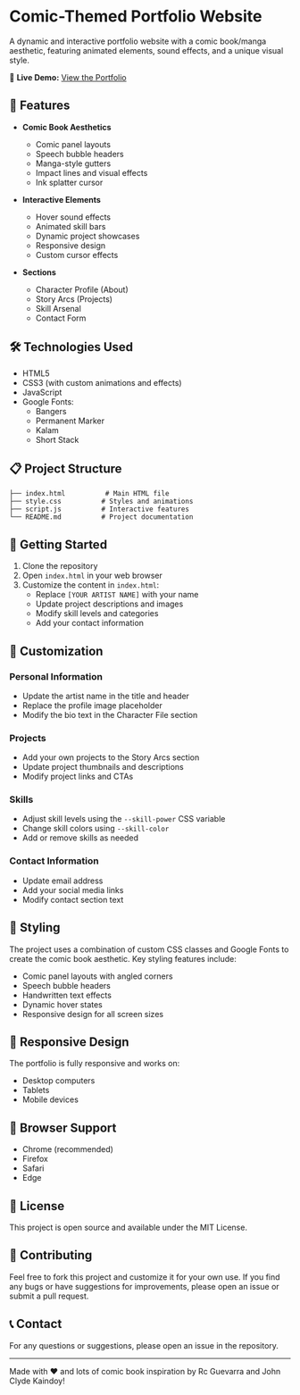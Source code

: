 # Comic-Themed Portfolio Website

A dynamic and interactive portfolio website with a comic book/manga aesthetic, featuring animated elements, sound effects, and a unique visual style.

🔗 **Live Demo:** [View the Portfolio](https://colaguevz.github.io/Sample-Portfolio--Comic-Theme-/)

## 🎨 Features

- **Comic Book Aesthetics**
  - Comic panel layouts
  - Speech bubble headers
  - Manga-style gutters
  - Impact lines and visual effects
  - Ink splatter cursor

- **Interactive Elements**
  - Hover sound effects
  - Animated skill bars
  - Dynamic project showcases
  - Responsive design
  - Custom cursor effects

- **Sections**
  - Character Profile (About)
  - Story Arcs (Projects)
  - Skill Arsenal
  - Contact Form

## 🛠️ Technologies Used

- HTML5
- CSS3 (with custom animations and effects)
- JavaScript
- Google Fonts:
  - Bangers
  - Permanent Marker
  - Kalam
  - Short Stack

## 📋 Project Structure

```
├── index.html          # Main HTML file
├── style.css          # Styles and animations
├── script.js          # Interactive features
└── README.md          # Project documentation
```

## 🚀 Getting Started

1. Clone the repository
2. Open `index.html` in your web browser
3. Customize the content in `index.html`:
   - Replace `[YOUR ARTIST NAME]` with your name
   - Update project descriptions and images
   - Modify skill levels and categories
   - Add your contact information

## 🎯 Customization

### Personal Information
- Update the artist name in the title and header
- Replace the profile image placeholder
- Modify the bio text in the Character File section

### Projects
- Add your own projects to the Story Arcs section
- Update project thumbnails and descriptions
- Modify project links and CTAs

### Skills
- Adjust skill levels using the `--skill-power` CSS variable
- Change skill colors using `--skill-color`
- Add or remove skills as needed

### Contact Information
- Update email address
- Add your social media links
- Modify contact section text

## 🎨 Styling

The project uses a combination of custom CSS classes and Google Fonts to create the comic book aesthetic. Key styling features include:

- Comic panel layouts with angled corners
- Speech bubble headers
- Handwritten text effects
- Dynamic hover states
- Responsive design for all screen sizes

## 📱 Responsive Design

The portfolio is fully responsive and works on:
- Desktop computers
- Tablets
- Mobile devices

## 🔧 Browser Support

- Chrome (recommended)
- Firefox
- Safari
- Edge

## 📄 License

This project is open source and available under the MIT License.

## 👥 Contributing

Feel free to fork this project and customize it for your own use. If you find any bugs or have suggestions for improvements, please open an issue or submit a pull request.

## 📞 Contact

For any questions or suggestions, please open an issue in the repository.

---

Made with ❤️ and lots of comic book inspiration by Rc Guevarra and John Clyde Kaindoy! 